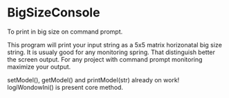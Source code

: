 # BigSizeConsole
To print in big size on command prompt.

This program will print your input string as a 5x5 matrix horizonatal big size string. It is usualy good for any monitoring spring.
That distinguish better the screen output. For any project with command prompt monitoring maximize your output.

setModel(), getModel() and printModel(str) already on work! logiWondowIni() is present core method.
